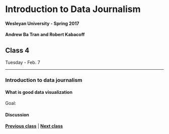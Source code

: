# Introduction to Data Journalism
  
#### Wesleyan University - Spring 2017
  
**Andrew Ba Tran and Robert Kabacoff**
  
## Class 4
Tuesday - Feb. 7
                             
----
                             
### Introduction to data journalism
                             
#### What is good data visualization
                             
Goal: 
                             
#### Discussion

                   
**[Previous class](class3.md)** | **[Next class](class5.md)**
